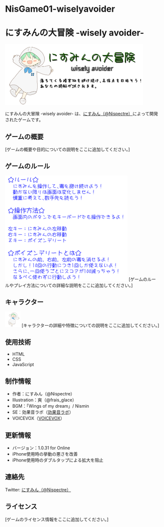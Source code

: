 # NisGame01-wiselyavoider

# にすみんの大冒険 -wisely avoider-
![タイトル画像](title.png)

にすみんの大冒険 -wisely avoider- は、[にすみん（@Nispectre）](https://twitter.com/Nispectre)によって開発されたゲームです。

## ゲームの概要
[ゲームの概要や目的についての説明をここに追加してください。]

## ゲームのルール
![ルール画像](rule.png)
[ゲームのルールやプレイ方法についての詳細な説明をここに追加してください。]

## キャラクター
![キャラクター画像](chara.png)
[キャラクターの詳細や特徴についての説明をここに追加してください。]

## 使用技術
- HTML
- CSS
- JavaScript

## 制作情報
- 作者：にすみん（@Nispectre）
- Illustration：爽（@frais_glace）
- BGM：「Wings of my dream」/ Nismin
- SE：効果音ラボ（[効果音ラボ](https://soundeffect-lab.info/)）
- VOICEVOX（[VOICEVOX](https://voicevox.hiroshiba.jp/)）

## 更新情報
- バージョン：1.0.31 for Online
- iPhone使用時の挙動の悪さを改善
- iPhone使用時のダブルタップによる拡大を阻止

## 連絡先
Twitter: [にすみん（@Nispectre）](https://twitter.com/Nispectre)

## ライセンス
[ゲームのライセンス情報をここに追加してください。]
